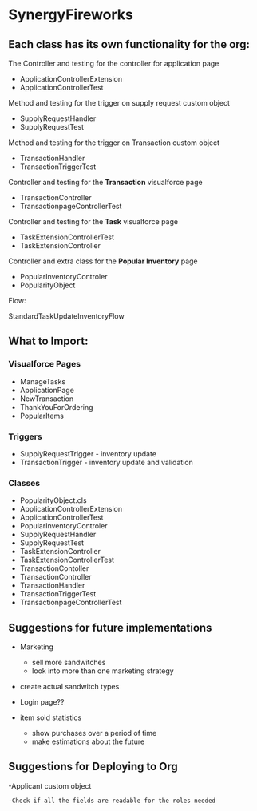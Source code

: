 # SynergyFireworks
## Each class has its own functionality for the org:

The Controller and testing for the controller for application page
- ApplicationControllerExtension
- ApplicationControllerTest

  
Method and testing for the trigger on supply request custom object
- SupplyRequestHandler 
- SupplyRequestTest

  
Method and testing for the trigger on Transaction custom object
- TransactionHandler
- TransactionTriggerTest

  
Controller and testing for the **Transaction** visualforce page
- TransactionController
- TransactionpageControllerTest

  
Controller and testing for the **Task** visualforce page
- TaskExtensionControllerTest
- TaskExtensionController


Controller and extra class for the **Popular Inventory** page
- PopularInventoryControler
- PopularityObject

Flow: 

StandardTaskUpdateInventoryFlow

## What to Import:

### Visualforce Pages
- ManageTasks
- ApplicationPage
- NewTransaction
- ThankYouForOrdering
- PopularItems


### Triggers
- SupplyRequestTrigger - inventory update
- TransactionTrigger - inventory update and validation 
	
### Classes
- PopularityObject.cls
- ApplicationControllerExtension
- ApplicationControllerTest
- PopularInventoryControler
- SupplyRequestHandler
- SupplyRequestTest
- TaskExtensionController
- TaskExtensionControllerTest
- TransactionContoller
- TransactionController
- TransactionHandler
- TransactionTriggerTest
- TransactionpageControllerTest

## Suggestions for future implementations

- Marketing
	- sell more sandwitches
	- look into more than one marketing strategy

- create actual sandwitch types 
- Login page??
- item sold statistics
	- show purchases over a period of time
	- make estimations about the future


## Suggestions for Deploying to Org

-Applicant custom object
	
	-Check if all the fields are readable for the roles needed


